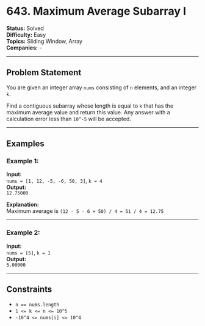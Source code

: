 # 643. Maximum Average Subarray I

**Status:** Solved  
**Difficulty:** Easy  
**Topics:** Sliding Window, Array  
**Companies:** -

---

## Problem Statement

You are given an integer array `nums` consisting of `n` elements, and an integer `k`.

Find a contiguous subarray whose length is equal to `k` that has the maximum average value and return this value. Any answer with a calculation error less than `10^-5` will be accepted.

---

## Examples

### Example 1:
**Input:**  
`nums = [1, 12, -5, -6, 50, 3]`, `k = 4`  
**Output:**  
`12.75000`  

**Explanation:**  
Maximum average is `(12 - 5 - 6 + 50) / 4 = 51 / 4 = 12.75`

---

### Example 2:
**Input:**  
`nums = [5]`, `k = 1`  
**Output:**  
`5.00000`  

---

## Constraints
- `n == nums.length`
- `1 <= k <= n <= 10^5`
- `-10^4 <= nums[i] <= 10^4`
